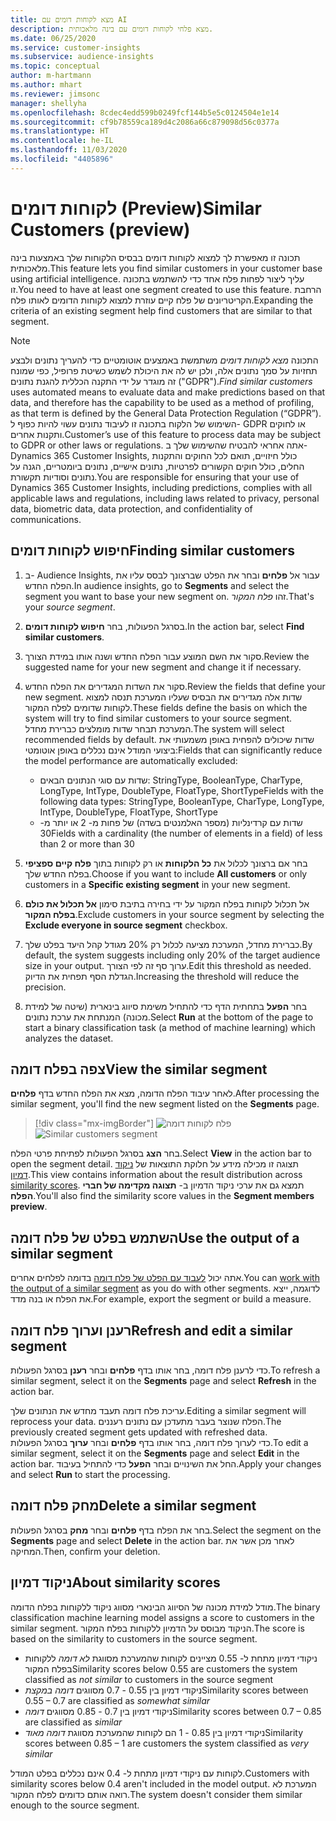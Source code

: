 ```yaml
---
title: מצא לקוחות דומים עם AI
description: מצא פלחי לקוחות דומים עם בינה מלאכותית.
ms.date: 06/25/2020
ms.service: customer-insights
ms.subservice: audience-insights
ms.topic: conceptual
author: m-hartmann
ms.author: mhart
ms.reviewer: jimsonc
manager: shellyha
ms.openlocfilehash: 8cdec4edd599b0249fcf144b5e5c0124504e1e14
ms.sourcegitcommit: cf9b78559ca189d4c2086a66c879098d56c0377a
ms.translationtype: HT
ms.contentlocale: he-IL
ms.lasthandoff: 11/03/2020
ms.locfileid: "4405896"
---
```

# <a name="similar-customers-preview"></a><span data-ttu-id="98ee2-103">לקוחות דומים (Preview)</span><span class="sxs-lookup"><span data-stu-id="98ee2-103">Similar Customers (preview)</span></span>

<span data-ttu-id="98ee2-104">תכונה זו מאפשרת לך למצוא לקוחות דומים בבסיס הלקוחות שלך באמצעות בינה מלאכותית.</span><span class="sxs-lookup"><span data-stu-id="98ee2-104">This feature lets you find similar customers in your customer base using artificial intelligence.</span></span> <span data-ttu-id="98ee2-105">עליך ליצור לפחות פלח אחד כדי להשתמש בתכונה זו.</span><span class="sxs-lookup"><span data-stu-id="98ee2-105">You need to have at least one segment created to use this feature.</span></span> <span data-ttu-id="98ee2-106">הרחבת הקריטריונים של פלח קיים עוזרת למצוא לקוחות הדומים לאותו פלח.</span><span class="sxs-lookup"><span data-stu-id="98ee2-106">Expanding the criteria of an existing segment help find customers that are similar to that segment.</span></span>

> [!NOTE]
> <span data-ttu-id="98ee2-107">התכונה *מצא לקוחות דומים* משתמשת באמצעים אוטומטיים כדי להעריך נתונים ולבצע תחזיות על סמך נתונים אלה, ולכן יש לה את היכולת לשמש כשיטת פרופיל, כפי שמונח זה מוגדר על ידי התקנה הכללית להגנת נתונים ("GDPR").</span><span class="sxs-lookup"><span data-stu-id="98ee2-107">*Find similar customers* uses automated means to evaluate data and make predictions based on that data, and therefore has the capability to be used as a method of profiling, as that term is defined by the General Data Protection Regulation (“GDPR”).</span></span> <span data-ttu-id="98ee2-108">השימוש של הלקוח בתכונה זו לעיבוד נתונים עשוי להיות כפוף ל- GDPR או לחוקים ותקנות אחרים.</span><span class="sxs-lookup"><span data-stu-id="98ee2-108">Customer’s use of this feature to process data may be subject to GDPR or other laws or regulations.</span></span> <span data-ttu-id="98ee2-109">אתה אחראי להבטיח שהשימוש שלך ב- Dynamics 365 Customer Insights, כולל חיזויים, תואם לכל החוקים והתקנות החלים, כולל חוקים הקשורים לפרטיות, נתונים אישיים, נתונים ביומטריים, הגנה על נתונים וסודיות תקשורת.</span><span class="sxs-lookup"><span data-stu-id="98ee2-109">You are responsible for ensuring that your use of Dynamics 365 Customer Insights, including predictions, complies with all applicable laws and regulations, including laws related to privacy, personal data, biometric data, data protection, and confidentiality of communications.</span></span>

## <a name="finding-similar-customers"></a><span data-ttu-id="98ee2-110">חיפוש לקוחות דומים</span><span class="sxs-lookup"><span data-stu-id="98ee2-110">Finding similar customers</span></span>

1. <span data-ttu-id="98ee2-111">ב- Audience Insights, עבור אל **פלחים** ובחר את הפלט שברצונך לבסס עליו את הפלח החדש.</span><span class="sxs-lookup"><span data-stu-id="98ee2-111">In audience insights, go to **Segments** and select the segment you want to base your new segment on.</span></span> <span data-ttu-id="98ee2-112">זהו *פלח המקור*.</span><span class="sxs-lookup"><span data-stu-id="98ee2-112">That's your *source segment*.</span></span>

1. <span data-ttu-id="98ee2-113">בסרגל הפעולות, בחר **חיפוש לקוחות דומים**.</span><span class="sxs-lookup"><span data-stu-id="98ee2-113">In the action bar, select **Find similar customers**.</span></span>

1. <span data-ttu-id="98ee2-114">סקור את השם המוצע עבור הפלח החדש ושנה אותו במידת הצורך.</span><span class="sxs-lookup"><span data-stu-id="98ee2-114">Review the suggested name for your new segment and change it if necessary.</span></span>

1. <span data-ttu-id="98ee2-115">סקור את השדות המגדירים את הפלח החדש.</span><span class="sxs-lookup"><span data-stu-id="98ee2-115">Review the fields that define your new segment.</span></span> <span data-ttu-id="98ee2-116">שדות אלה מגדירים את הבסיס שעליו המערכת תנסה למצוא לקוחות שדומים לפלח המקור.</span><span class="sxs-lookup"><span data-stu-id="98ee2-116">These fields define the basis on which the system will try to find similar customers to your source segment.</span></span> <span data-ttu-id="98ee2-117">המערכת תבחר שדות מומלצים כברירת מחדל.</span><span class="sxs-lookup"><span data-stu-id="98ee2-117">The system will select recommended fields by default.</span></span>
  <span data-ttu-id="98ee2-118">שדות שיכולים להפחית באופן משמעותי את ביצועי המודל אינם נכללים באופן אוטומטי:</span><span class="sxs-lookup"><span data-stu-id="98ee2-118">Fields that can significantly reduce the model performance are automatically excluded:</span></span>
  
   - <span data-ttu-id="98ee2-119">שדות עם סוגי הנתונים הבאים: StringType, BooleanType, CharType, LongType, IntType, DoubleType, FloatType, ShortType</span><span class="sxs-lookup"><span data-stu-id="98ee2-119">Fields with the following data types: StringType, BooleanType, CharType, LongType, IntType, DoubleType, FloatType, ShortType</span></span>
   - <span data-ttu-id="98ee2-120">שדות עם קרדינליות (מספר האלמנטים בשדה) של פחות מ- 2 או יותר מ- 30</span><span class="sxs-lookup"><span data-stu-id="98ee2-120">Fields with a cardinality (the number of elements in a field) of less than 2 or more than 30</span></span>

1. <span data-ttu-id="98ee2-121">בחר אם ברצונך לכלול את **כל הלקוחות** או רק לקוחות בתוך **פלח קיים ספציפי** בפלח החדש שלך.</span><span class="sxs-lookup"><span data-stu-id="98ee2-121">Choose if you want to include **All customers** or only customers in a **Specific existing segment** in your new segment.</span></span>

1. <span data-ttu-id="98ee2-122">אל תכלול לקוחות בפלח המקור על ידי בחירה בתיבת סימון **אל תכלול את כולם בפלח המקור**.</span><span class="sxs-lookup"><span data-stu-id="98ee2-122">Exclude customers in your source segment by selecting the **Exclude everyone in source segment** checkbox.</span></span>

1. <span data-ttu-id="98ee2-123">כברירת מחדל, המערכת מציעה לכלול רק 20% מגודל קהל היעד בפלט שלך.</span><span class="sxs-lookup"><span data-stu-id="98ee2-123">By default, the system suggests including only 20% of the target audience size in your output.</span></span> <span data-ttu-id="98ee2-124">ערוך סף זה לפי הצורך.</span><span class="sxs-lookup"><span data-stu-id="98ee2-124">Edit this threshold as needed.</span></span> <span data-ttu-id="98ee2-125">הגדלת הסף תפחית את הדיוק.</span><span class="sxs-lookup"><span data-stu-id="98ee2-125">Increasing the threshold will reduce the precision.</span></span>

1. <span data-ttu-id="98ee2-126">בחר **הפעל** בתחתית הדף כדי להתחיל משימת סיווג בינארית (שיטה של למידת מכונה) המנתחת את ערכת נתונים.</span><span class="sxs-lookup"><span data-stu-id="98ee2-126">Select **Run** at the bottom of the page to start a binary classification task (a method of machine learning) which analyzes the dataset.</span></span>

## <a name="view-the-similar-segment"></a><span data-ttu-id="98ee2-127">צפה בפלח דומה</span><span class="sxs-lookup"><span data-stu-id="98ee2-127">View the similar segment</span></span>

<span data-ttu-id="98ee2-128">לאחר עיבוד הפלח הדומה, מצא את הפלח החדש בדף **פלחים**.</span><span class="sxs-lookup"><span data-stu-id="98ee2-128">After processing the similar segment, you'll find the new segment listed on the **Segments** page.</span></span>

> [!div class="mx-imgBorder"]
> <span data-ttu-id="98ee2-129">![פלח לקוחות דומה](media/expanded-segment.png "פלח לקוחות דומה")</span><span class="sxs-lookup"><span data-stu-id="98ee2-129">![Similar customers segment](media/expanded-segment.png "Similar customers segment")</span></span>

<span data-ttu-id="98ee2-130">בחר **הצג** בסרגל הפעולות לפתיחת פרטי הפלח.</span><span class="sxs-lookup"><span data-stu-id="98ee2-130">Select **View** in the action bar to open the segment detail.</span></span> <span data-ttu-id="98ee2-131">תצוגה זו מכילה מידע על חלוקת התוצאות של [ניקוד דמיון](#about-similarity-scores).</span><span class="sxs-lookup"><span data-stu-id="98ee2-131">This view contains information about the result distribution across [similarity scores](#about-similarity-scores).</span></span> <span data-ttu-id="98ee2-132">תמצא גם את ערכי ניקוד הדמיון ב- **תצוגה מקדימה של חברי הפלח**.</span><span class="sxs-lookup"><span data-stu-id="98ee2-132">You'll also find the similarity score values in the **Segment members preview**.</span></span>

## <a name="use-the-output-of-a-similar-segment"></a><span data-ttu-id="98ee2-133">השתמש בפלט של פלח דומה</span><span class="sxs-lookup"><span data-stu-id="98ee2-133">Use the output of a similar segment</span></span>

<span data-ttu-id="98ee2-134">אתה יכול [לעבוד עם הפלט של פלח דומה](segments.md) בדומה לפלחים אחרים.</span><span class="sxs-lookup"><span data-stu-id="98ee2-134">You can [work with the output of a similar segment](segments.md) as you do with other segments.</span></span> <span data-ttu-id="98ee2-135">לדוגמה, ייצא את הפלח או בנה מדד.</span><span class="sxs-lookup"><span data-stu-id="98ee2-135">For example, export the segment or build a measure.</span></span>

## <a name="refresh-and-edit-a-similar-segment"></a><span data-ttu-id="98ee2-136">רענן וערוך פלח דומה</span><span class="sxs-lookup"><span data-stu-id="98ee2-136">Refresh and edit a similar segment</span></span>

<span data-ttu-id="98ee2-137">כדי לרענן פלח דומה, בחר אותו בדף **פלחים** ובחר **רענן** בסרגל הפעולות.</span><span class="sxs-lookup"><span data-stu-id="98ee2-137">To refresh a similar segment, select it on the **Segments** page and select **Refresh** in the action bar.</span></span>

<span data-ttu-id="98ee2-138">עריכת פלח דומה תעבד מחדש את הנתונים שלך.</span><span class="sxs-lookup"><span data-stu-id="98ee2-138">Editing a similar segment will reprocess your data.</span></span> <span data-ttu-id="98ee2-139">הפלח שנוצר בעבר מתעדכן עם נתונים רעננים.</span><span class="sxs-lookup"><span data-stu-id="98ee2-139">The previously created segment gets updated with refreshed data.</span></span>    
<span data-ttu-id="98ee2-140">כדי לערוך פלח דומה, בחר אותו בדף **פלחים** ובחר **ערוך** בסרגל הפעולות.</span><span class="sxs-lookup"><span data-stu-id="98ee2-140">To edit a similar segment, select it on the **Segments** page and select **Edit** in the action bar.</span></span> <span data-ttu-id="98ee2-141">החל את השינויים ובחר **הפעל** כדי להתחיל בעיבוד.</span><span class="sxs-lookup"><span data-stu-id="98ee2-141">Apply your changes and select **Run** to start the processing.</span></span>

## <a name="delete-a-similar-segment"></a><span data-ttu-id="98ee2-142">מחק פלח דומה</span><span class="sxs-lookup"><span data-stu-id="98ee2-142">Delete a similar segment</span></span>

<span data-ttu-id="98ee2-143">בחר את הפלח בדף **פלחים** ובחר **מחק** בסרגל הפעולות.</span><span class="sxs-lookup"><span data-stu-id="98ee2-143">Select the segment on the **Segments** page and select **Delete** in the action bar.</span></span> <span data-ttu-id="98ee2-144">לאחר מכן אשר את המחיקה.</span><span class="sxs-lookup"><span data-stu-id="98ee2-144">Then, confirm your deletion.</span></span>

## <a name="about-similarity-scores"></a><span data-ttu-id="98ee2-145">ניקוד דמיון</span><span class="sxs-lookup"><span data-stu-id="98ee2-145">About similarity scores</span></span>

<span data-ttu-id="98ee2-146">מודל למידת מכונה של הסיווג הבינארי מסווג ניקוד ללקוחות בפלח הדומה.</span><span class="sxs-lookup"><span data-stu-id="98ee2-146">The binary classification machine learning model assigns a score to customers in the similar segment.</span></span> <span data-ttu-id="98ee2-147">הניקוד מבוסס על הדמיון ללקוחות בפלח המקור.</span><span class="sxs-lookup"><span data-stu-id="98ee2-147">The score is based on the similarity to customers in the source segment.</span></span>

- <span data-ttu-id="98ee2-148">ניקודי דמיון מתחת ל- 0.55 מציינים לקוחות שהמערכת מסווגת *לא דומה* ללקוחות בפלח המקור</span><span class="sxs-lookup"><span data-stu-id="98ee2-148">Similarity scores below 0.55 are customers the system classified as *not similar* to customers in the source segment</span></span>
- <span data-ttu-id="98ee2-149">ניקודי דמיון בין 0.55 - 0.7 מסווגים *דומה במקצת*</span><span class="sxs-lookup"><span data-stu-id="98ee2-149">Similarity scores between 0.55 – 0.7 are classified as *somewhat similar*</span></span>
- <span data-ttu-id="98ee2-150">ניקודי דמיון בין 0.7 - 0.85 מסווגים *דומה*</span><span class="sxs-lookup"><span data-stu-id="98ee2-150">Similarity scores between 0.7 – 0.85 are classified as *similar*</span></span>
- <span data-ttu-id="98ee2-151">ניקודי דמיון בין 0.85 - 1 הם לקוחות שהמערכת מסווגת *דומה מאוד*</span><span class="sxs-lookup"><span data-stu-id="98ee2-151">Similarity scores between 0.85 – 1 are customers the system classified as *very similar*</span></span>

<span data-ttu-id="98ee2-152">לקוחות עם ניקודי דמיון מתחת ל- 0.4 אינם נכללים בפלט המודל.</span><span class="sxs-lookup"><span data-stu-id="98ee2-152">Customers with similarity scores below 0.4 aren't included in the model output.</span></span> <span data-ttu-id="98ee2-153">המערכת לא רואה אותם כדומים לפלח המקור.</span><span class="sxs-lookup"><span data-stu-id="98ee2-153">The system doesn't consider them similar enough to the source segment.</span></span>
